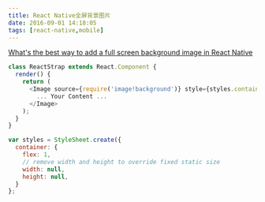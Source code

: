```yaml
---
title: React Native全屏背景图片
date: 2016-09-01 14:18:05
tags: [react-native,mobile]
---
```


[What's the best way to add a full screen background image in React Native](http://stackoverflow.com/questions/29322973/whats-the-best-way-to-add-a-full-screen-background-image-in-react-native)

``` javascript
class ReactStrap extends React.Component {
  render() {
    return (
      <Image source={require('image!background')} style={styles.container}>
        ... Your Content ...
      </Image>
    );
  }
}

var styles = StyleSheet.create({
  container: {
    flex: 1,
    // remove width and height to override fixed static size
    width: null,
    height: null,
  }
};
```